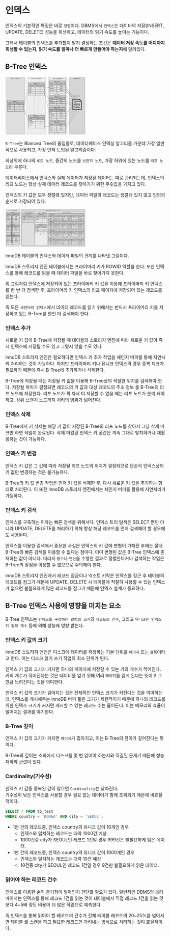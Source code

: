 # 인덱스

인덱스의 기본적인 특징은 바로 `정렬`이다. DBMS에서 `인덱스`는 데이터의 저장(INSERT, UPDATE, DELETE) 성능을 희생하고, 데이터의 읽기 속도를 높이는 기능이다.
  
그래서 테이블의 인덱스를 추가할지 말지 결정하는 조건은 **데이터 저장 속도를 어디까지 희생할 수 있는지**, **읽기 속도를 얼마나 더 빠르게 만들어야 하는지**에 달려있다.
  
## B-Tree 인덱스

<img src="img/index01.png" width = 50%>

`B-Tree`는 Blanced Tree의 줄임말로, 데이터베이스 인덱싱 알고리즘 가운데 가장 일반적으로 사용되고, 가장 먼저 도입된 알고리즘이다.
  
최상위에 하나의 `루트 노드`, 중간의 노드를 `브랜치 노드`, 가장 하위에 있는 노드를 `리프 노드`라 부른다.
  
데이터베이스에서 인덱스와 실제 데이터가 저장된 데이터는 따로 관리되는데, 인덱스의 리프 노드는 항상 실제 데이터 레코드를 찾아가기 위한 주솟값을 가지고 있다.
  
인덱스의 키 값은 모두 정렬돼 있지만, 데이터 파일의 레코드는 정렬돼 있지 않고 임의의 순서로 저장되어 있다.

<img src="img/index02.png" width = 50%>

InnoDB 테이블의 인덱스와 데이터 파일의 관계를 나타낸 그림이다.

InnoDB 스토리지 엔진 테이블에서는 프라이머리 키가 ROWID 역할을 한다. 또한 인덱스를 통해 레코드를 읽을 때 데이터 파일을 바로 찾아가지 못한다.
  
위 그림처럼 인덱스에 저장되어 있는 프라이머리 키 값을 이용해 프라이머리 키 인덱스를 한 번 더 검색한 후, 프라이머리 키 인덱스의 리프 페이지에 저장되어 있는
레코드를 읽는다.
  
즉 모든 `세컨더리 인덱스`에서 데이터 레코드를 읽기 위해서는 반드시 프라이머리 키를 저장하고 있는 B-Tree를 한번 더 검색해야 한다.

### 인덱스 추가

새로운 키 값이 B-Tree에 저장될 때 테이블의 스토리지 엔진에 따라 새로운 키 값이 즉시 인덱스에 저장될 수도 있고 그렇지 않을 수도 있다.  
  
InnoDB 스토리지 엔진은 필요하다면 인덱스 키 추가 작업을 체인지 버퍼를 통해 지연시켜 처리하는 것이 가능하다. 하지만 프라이머리 키나 유니크 인덱스의 경우
중복 체크가 필요하기 때문에 즉시 B-Tree에 추가하거나 삭제한다.
  
B-Tree에 저장될 때는 저장될 키 값을 이용해 B-Tree상의 적절한 위치를 검색해야 한다. 저장될 위치가 결정되면 레코드의 키 값과 대상 레코드의 주소 정보
를 B-Tree의 리프 노드에 저장한다. 리프 노드가 꽉 차서 더 저장할 수 없을 때는 리프 노드가 분리 돼야 하고, 상위 브랜치 노드까지 처리의 범위가 넓어진다.

### 인덱스 삭제

B-Tree에서 키 삭제는 해당 키 값이 저장된 B-Tree의 리프 노드를 찾아서 그냥 삭제 마크만 하면 작업이 완료된다.
삭제 마킹된 인덱스 키 공간은 계속 그대로 방치하거나 재활용하는 것이 가능하다.
  
### 인덱스 키 변경

인덱스 키 값은 그 값에 따라 저장될 리프 노드의 위치가 결정되므로 단순히 인덱스상의 키 값만 변경하는 것은 불가능하다.
  
B-Tree의 키 값 변경 작업은 먼저 키 값을 삭제한 후, 다시 새로운 키 값을 추가하는 형태로 처리된다. 
이 또한 InnoDB 스토리지 엔진에서는 체인지 버퍼를 활용해 지연처리가 가능하다.

### 인덱스 키 검색

인덱스를 구축하는 이유는 빠른 검색을 위해서다. 인덱스 트리 탐색은 SELECT 뿐만 아니라 UPDATE, DELETE를 처리하기 위해 항상 해당 레코드를 먼저
검색해야 할 경우에도 사용된다.
  
인덱스를 이용한 검색에서 중요한 사실은 인덱스의 키 값에 변형이 가해진 후에는 절대 B-Tree의 빠른 검색을 이용할 수 없다는 점이다.
이미 변형된 값은 B-Tree 인덱스에 존재하는 값이 아니다. 따라서 `함수`나 `연산`을 수행한 결과로 정렬한다거나 검색하는 작업은
B-Tree의 장점을 이용할 수 없으므로 주의해야 한다.

InnoDB 스토리지 엔진에서 레코드 잠금이나 넥스트 키락은 인덱스를 잠근 후 테이블의 레코드를 잠그기 때문에 UPDATE, DELETE 시 테이블에
적절히 사용할 수 있는 인덱스가 없으면 불필요하게 많은 레코드를 잠그기 때문에 인덱스 설계가 중요하다.

## B-Tree 인덱스 사용에 영향을 미치는 요소

B-Tree 인덱스는 `인덱스를 구성하는 칼럼의 크기`와 `레코드의 건수`, 그리고 `유니크한 인덱스 키 값의 개수` 등에 의해 성능에 영향 받는다.
  
### 인덱스 키 값의 크기

InnoDB 스토리지 엔진은 디스크에 데이터를 저장하는 기본 단위를 `페이지` 또는 `블록`이라고 한다. 이는 디스크 읽기 쓰기 작업의 최소 단위가 된다.
  
인덱스 키 값의 크기가 커지면 하나의 페이지에 저장할 수 있는 키의 개수가 적어진다.  
키의 개수가 적어진다는 것은 데이터를 얻기 위해 여러 `페이지`를 읽게 된다는 뜻이고 그만큼 느려진다는 것을 의미한다.
  
인덱스 키 값의 크기가 길어지는 것은 전체적인 인덱스 크기가 커진다는 것을 의미하는데, 인덱스를 캐시해두는 InnoDB 버퍼 풀은 크기가 제한적이기 때문에
하나의 레코드를 위한 인덱스 크기가 커지면 캐시할 수 있는 레코드 수는 줄어든다. 이는 메모리의 효율이 떨어지는 결과를 야기한다.

### B-Tree 깊이

인덱스 키 값의 크기가 커지면 `페이지`가 많아지고, 이는 B-Tree의 깊이가 깊어진다는 뜻이다.  
  
B-Tree의 깊이는 조회에서 디스크를 몇 번 읽어야 하는지와 직결된 문제기 때문에 성능 저하와 관련이 있다.

### Cardinality(기수성)

인덱스 키 값중 중복된 값이 많으면 `Cardinality`는 낮아진다.  
기수성이 낮은 인덱스를 사용할 경우 필요 없는 데이터가 함께 조회되기 때문에 비효율적이다.  

```sql
SELECT * FROM tb_test
WHERE country = 'KOREA' AND city = 'SEOUL';
```

- 1만 건의 레코드중, 인덱스 country의 유니크 값이 10개인 경우
  - 인덱스와 일치하는 레코드는 대략 1000건 예상.
  - 1000건중 city가 SEOUL인 레코드 1건일 경우 999건은 불필요하게 읽은 데이터.
- 1만 건의 레코드중, 인덱스 country의 유니크 값이 1000개인 경우
  - 인덱스와 일치하는 레코드는 대략 10건 예상
  - 10건중 city가 SEOUL인 레코드 1건일 경우 9건만 불필요하게 읽은 데이터.
 
### 읽어야 하는 레코드 건수

인덱스를 이용한 손익 분기점이 얼마인지 판단할 필요가 있다. 일반적인 DBMS의 옵티마이저는 인덱스를 통해 레코드 1건을 읽는 것이
테이블에서 직접 레코드 1건을 읽는 것 보다 4~5배 정도 비용이 더 많은 작업으로 예측한다.
  
즉 인덱스를 통해 읽어야 할 레코드의 건수가 전체 테이블 레코드의 20~25%를 넘어서면 테이블 풀 스캔을 하고 필요한 레코드만 가려내는 방식으로
처리하는 것이 효율적이다.
